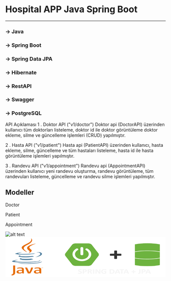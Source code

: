  
  # Hospital APP Java Spring Boot 
  ---------------------------------------  
  ### -> Java
  ### -> Spring Boot
  ### -> Spring Data JPA
  ### -> Hibernate
  ### -> RestAPI
  ### -> Swagger
  ### -> PostgreSQL

  API Açıklaması
  1 . Doktor API ("v1/doctor")
  Doktor api (DoctorAPI) üzerinden kullanıcı tüm doktorları listeleme, doktor id ile doktor görüntüleme doktor ekleme, silme ve güncelleme işlemleri (CRUD) yapılmıştır.
  
  2 . Hasta API ("v1/patient")
  Hasta api (PatientAPI) üzerinden kullanıcı, hasta ekleme, silme, güncelleme ve tüm hastaları listeleme, hasta id ile hasta görüntüleme işlemleri yapılmıştır.
  
  3 . Randevu API ("v1/appointment")
  Randevu api (AppointmentAPI) üzerinden kullanıcı yeni randevu oluşturma, randevu görüntüleme, tüm randevuları listeleme, güncelleme ve randevu silme işlemleri yapılmıştır.
  
  Modeller
  --------
  Doctor
  
  Patient
  
  Appointment
  
  
  
  
![alt text](https://github.com/Atabey44/Hospital_Java/blob/main/swagger-ui.png)
 ![alt text](https://github.com/Atabey44/BankOfJavaSpring/blob/main/readmi_java_banner.png?raw=true)
  
